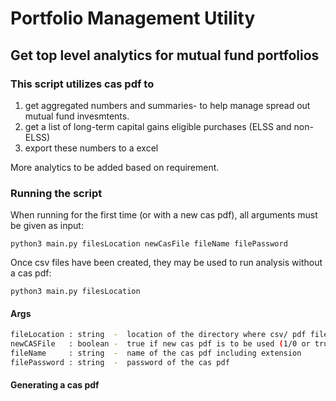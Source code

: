 # Portfolio Management Utility

## Get top level analytics for mutual fund portfolios

### This script utilizes cas pdf to

1. get aggregated numbers and summaries- to help manage spread out mutual fund invesmtents.
2. get a list of long-term capital gains eligible purchases (ELSS and non-ELSS)
3. export these numbers to a excel

More analytics to be added based on requirement.

### Running the script

When running for the first time (or with a new cas pdf), all arguments must be given as input:

```python3 main.py filesLocation newCasFile fileName filePassword```


Once csv files have been created, they may be used to run analysis without a cas pdf:

```python3 main.py filesLocation```

#### Args

```sh
fileLocation : string  -  location of the directory where csv/ pdf file is stored
newCASFile   : boolean -  true if new cas pdf is to be used (1/0 or true/false)  :  (default: false) 
fileName     : string  -  name of the cas pdf including extension                :  (default: cas.pdf)
filePassword : string  -  password of the cas pdf                                :  (default: abcdefgh12)
```

#### Generating a cas pdf
